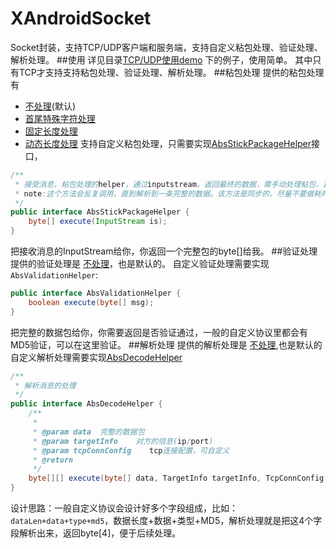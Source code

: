 # XAndroidSocket
Socket封装，支持TCP/UDP客户端和服务端，支持自定义粘包处理、验证处理、解析处理。
##使用
详见目录[TCP/UDP使用demo](https://github.com/Blankeer/XAndroidSocket/tree/master/app/src/main/java/com/blanke/xandroidsocket)
下的例子，使用简单。
其中只有TCP才支持支持粘包处理、验证处理、解析处理。
##粘包处理
提供的粘包处理有
- [不处理](https://github.com/Blankeer/XAndroidSocket/blob/master/lib/src/main/java/com/blanke/xsocket/tcp/client/helper/stickpackage/BaseStickPackageHelper.java)(默认)
- [首尾特殊字符处理](https://github.com/Blankeer/XAndroidSocket/blob/master/lib/src/main/java/com/blanke/xsocket/tcp/client/helper/stickpackage/SpecifiedStickPackageHelper.java)
- [固定长度处理](https://github.com/Blankeer/XAndroidSocket/blob/master/lib/src/main/java/com/blanke/xsocket/tcp/client/helper/stickpackage/StaticLenStickPackageHelper.java)
- [动态长度处理](https://github.com/Blankeer/XAndroidSocket/blob/master/lib/src/main/java/com/blanke/xsocket/tcp/client/helper/stickpackage/VariableLenStickPackageHelper.java)
支持自定义粘包处理，只需要实现[AbsStickPackageHelper](https://github.com/Blankeer/XAndroidSocket/blob/master/lib/src/main/java/com/blanke/xsocket/tcp/client/helper/stickpackage/AbsStickPackageHelper.java)接口，
```java
/**
 * 接受消息，粘包处理的helper，通过inputstream，返回最终的数据，需手动处理粘包，返回的byte[]是我们预期的完整数据
 * note:这个方法会反复调用，直到解析到一条完整的数据。该方法是同步的，尽量不要做耗时操作，否则会阻塞读取数据
 */
public interface AbsStickPackageHelper {
    byte[] execute(InputStream is);
}
```
把接收消息的InputStream给你，你返回一个完整包的byte[]给我。
##验证处理
提供的验证处理是 [不处理](https://github.com/Blankeer/XAndroidSocket/blob/master/lib/src/main/java/com/blanke/xsocket/tcp/client/helper/validation/BaseValidationHelper.java)，也是默认的。
自定义验证处理需要实现`AbsValidationHelper`:
```java
public interface AbsValidationHelper {
    boolean execute(byte[] msg);
}
```
把完整的数据包给你，你需要返回是否验证通过，一般的自定义协议里都会有MD5验证，可以在这里验证。
##解析处理
提供的解析处理是 [不处理](https://github.com/Blankeer/XAndroidSocket/blob/master/lib/src/main/java/com/blanke/xsocket/tcp/client/helper/decode/BaseDecodeHelper.java),也是默认的
自定义解析处理需要实现[AbsDecodeHelper](https://github.com/Blankeer/XAndroidSocket/blob/master/lib/src/main/java/com/blanke/xsocket/tcp/client/helper/decode/AbsDecodeHelper.java)
```java
/**
 * 解析消息的处理
 */
public interface AbsDecodeHelper {
    /**
     *
     * @param data  完整的数据包
     * @param targetInfo    对方的信息(ip/port)
     * @param tcpConnConfig    tcp连接配置，可自定义
     * @return
     */
    byte[][] execute(byte[] data, TargetInfo targetInfo, TcpConnConfig tcpConnConfig);
}
```
设计思路：一般自定义协议会设计好多个字段组成，比如：`dataLen+data+type+md5`，数据长度+数据+类型+MD5，解析处理就是把这4个字段解析出来，返回byte[4]，便于后续处理。

